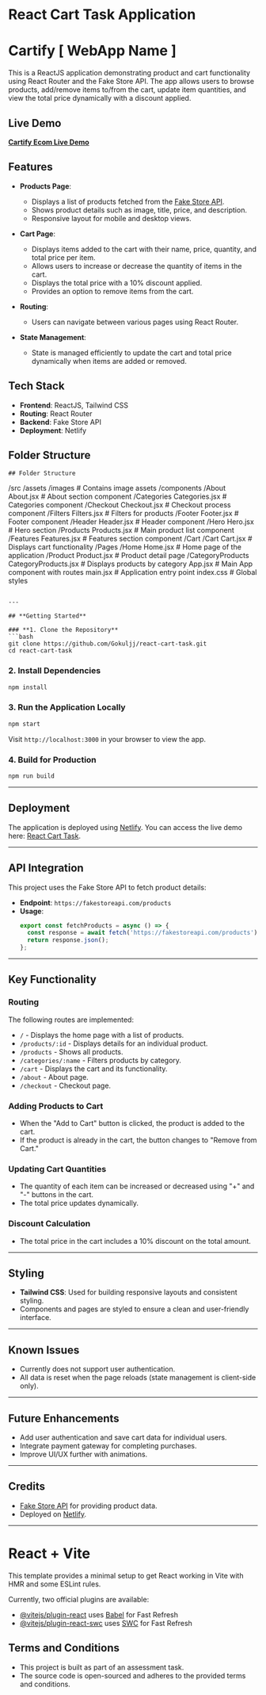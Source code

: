 # React Cart Task Application

# Cartify [ WebApp Name ]

This is a ReactJS application demonstrating product and cart functionality using React Router and the Fake Store API. The app allows users to browse products, add/remove items to/from the cart, update item quantities, and view the total price dynamically with a discount applied.


## **Live Demo**
[**Cartify Ecom Live Demo**](https://cartifyecom.netlify.app)


## **Features**
- **Products Page**:
  - Displays a list of products fetched from the [Fake Store API](https://fakestoreapi.com/).
  - Shows product details such as image, title, price, and description.
  - Responsive layout for mobile and desktop views.

- **Cart Page**:
  - Displays items added to the cart with their name, price, quantity, and total price per item.
  - Allows users to increase or decrease the quantity of items in the cart.
  - Displays the total price with a 10% discount applied.
  - Provides an option to remove items from the cart.

- **Routing**:
  - Users can navigate between various pages using React Router.

- **State Management**:
  - State is managed efficiently to update the cart and total price dynamically when items are added or removed.


## **Tech Stack**
- **Frontend**: ReactJS, Tailwind CSS
- **Routing**: React Router
- **Backend**: Fake Store API
- **Deployment**: Netlify

## **Folder Structure**
```
## Folder Structure

```
/src
  /assets
    /images            # Contains image assets
  /components
    /About
      About.jsx        # About section component
    /Categories
      Categories.jsx   # Categories component
    /Checkout
      Checkout.jsx     # Checkout process component
    /Filters
      Filters.jsx      # Filters for products
    /Footer
      Footer.jsx       # Footer component
    /Header
      Header.jsx       # Header component
    /Hero
      Hero.jsx         # Hero section
    /Products
      Products.jsx     # Main product list component
    /Features
      Features.jsx     # Features section component
  /Cart
    /Cart
      Cart.jsx         # Displays cart functionality
  /Pages
    /Home
      Home.jsx         # Home page of the application
    /Product
      Product.jsx      # Product detail page
    /CategoryProducts
      CategoryProducts.jsx # Displays products by category
  App.jsx              # Main App component with routes
  main.jsx             # Application entry point
  index.css            # Global styles
```

---

## **Getting Started**

### **1. Clone the Repository**
```bash
git clone https://github.com/Gokuljj/react-cart-task.git
cd react-cart-task
```

### **2. Install Dependencies**
```bash
npm install
```

### **3. Run the Application Locally**
```bash
npm start
```
Visit `http://localhost:3000` in your browser to view the app.

### **4. Build for Production**
```bash
npm run build
```

---

## **Deployment**
The application is deployed using [Netlify](https://www.netlify.com/). You can access the live demo here: [React Cart Task](https://cartifyecom.netlify.app).

---

## **API Integration**
This project uses the Fake Store API to fetch product details:
- **Endpoint**: `https://fakestoreapi.com/products`
- **Usage**:
  ```javascript
  export const fetchProducts = async () => {
    const response = await fetch('https://fakestoreapi.com/products');
    return response.json();
  };
  ```

---

## **Key Functionality**

### **Routing**
The following routes are implemented:
- `/` - Displays the home page with a list of products.
- `/products/:id` - Displays details for an individual product.
- `/products` - Shows all products.
- `/categories/:name` - Filters products by category.
- `/cart` - Displays the cart and its functionality.
- `/about` - About page.
- `/checkout` - Checkout page.

### **Adding Products to Cart**
- When the "Add to Cart" button is clicked, the product is added to the cart.
- If the product is already in the cart, the button changes to "Remove from Cart."

### **Updating Cart Quantities**
- The quantity of each item can be increased or decreased using "+" and "-" buttons in the cart.
- The total price updates dynamically.

### **Discount Calculation**
- The total price in the cart includes a 10% discount on the total amount.

---

## **Styling**
- **Tailwind CSS**: Used for building responsive layouts and consistent styling.
- Components and pages are styled to ensure a clean and user-friendly interface.

---

## **Known Issues**
- Currently does not support user authentication.
- All data is reset when the page reloads (state management is client-side only).

---

## **Future Enhancements**
- Add user authentication and save cart data for individual users.
- Integrate payment gateway for completing purchases.
- Improve UI/UX further with animations.

---

## **Credits**
- [Fake Store API](https://fakestoreapi.com/) for providing product data.
- Deployed on [Netlify](https://www.netlify.com/).

---


# React + Vite

This template provides a minimal setup to get React working in Vite with HMR and some ESLint rules.

Currently, two official plugins are available:

- [@vitejs/plugin-react](https://github.com/vitejs/vite-plugin-react/blob/main/packages/plugin-react/README.md) uses [Babel](https://babeljs.io/) for Fast Refresh
- [@vitejs/plugin-react-swc](https://github.com/vitejs/vite-plugin-react-swc) uses [SWC](https://swc.rs/) for Fast Refresh




## **Terms and Conditions**
- This project is built as part of an assessment task.
- The source code is open-sourced and adheres to the provided terms and conditions.
